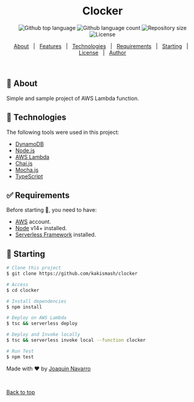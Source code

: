 <div align="center" id="top"> 
  &#xa0;

  <!-- <a href="https://clocker.netlify.app">Demo</a> -->
</div>

<h1 align="center">Clocker</h1>

<p align="center">
  <img alt="Github top language" src="https://img.shields.io/github/languages/top/kakismash/clocker?color=56BEB8">

  <img alt="Github language count" src="https://img.shields.io/github/languages/count/kakismash/clocker?color=56BEB8">

  <img alt="Repository size" src="https://img.shields.io/github/repo-size/kakismash/clocker?color=56BEB8">

  <img alt="License" src="https://img.shields.io/github/license/kakismash/clocker?color=56BEB8">

  <!-- <img alt="Github issues" src="https://img.shields.io/github/issues/{{YOUR_GITHUB_USERNAME}}/clocker?color=56BEB8" /> -->

  <!-- <img alt="Github forks" src="https://img.shields.io/github/forks/{{YOUR_GITHUB_USERNAME}}/clocker?color=56BEB8" /> -->

  <!-- <img alt="Github stars" src="https://img.shields.io/github/stars/{{YOUR_GITHUB_USERNAME}}/clocker?color=56BEB8" /> -->
</p>

<!-- Status -->

<!-- <h4 align="center"> 
	🚧  Clocker 🚀 Under construction...  🚧
</h4> 

<hr> -->

<p align="center">
  <a href="#dart-about">About</a> &#xa0; | &#xa0; 
  <a href="#sparkles-features">Features</a> &#xa0; | &#xa0;
  <a href="#rocket-technologies">Technologies</a> &#xa0; | &#xa0;
  <a href="#white_check_mark-requirements">Requirements</a> &#xa0; | &#xa0;
  <a href="#checkered_flag-starting">Starting</a> &#xa0; | &#xa0;
  <a href="#memo-license">License</a> &#xa0; | &#xa0;
  <a href="https://github.com/{{YOUR_GITHUB_USERNAME}}" target="_blank">Author</a>
</p>

<br>

## :dart: About ##

Simple and sample project of AWS Lambda function.

## :rocket: Technologies ##

The following tools were used in this project:

- [DynamoDB](https://docs.aws.amazon.com/index.html?nc2=h_ql_doc_do)
- [Node.js](https://nodejs.org/en/)
- [AWS Lambda](https://aws.amazon.com/lambda/)
- [Chai.js](https://www.chaijs.com/)
- [Mocha.js](https://mochajs.org/api/mocha.js.html)
- [TypeScript](https://www.typescriptlang.org/)

## :white_check_mark: Requirements ##

Before starting :checkered_flag:, you need to have:

- [AWS](https://aws.amazon.com/account/) account.
- [Node](https://nodejs.org/en/) v14+ installed.
- [Serverless Framework](https://www.serverless.com/) installed.

## :checkered_flag: Starting ##

```bash
# Clone this project
$ git clone https://github.com/kakismash/clocker

# Access
$ cd clocker

# Install dependencies
$ npm install

# Deploy on AWS Lambda
$ tsc && serverless deploy

# Deploy and Invoke locally
$ tsc && serverless invoke local --function clocker

# Run Test
$ npm test
```

Made with :heart: by <a href="https://github.com/kakismash" target="_blank">Joaquin Navarro</a>

&#xa0;

<a href="#top">Back to top</a>
